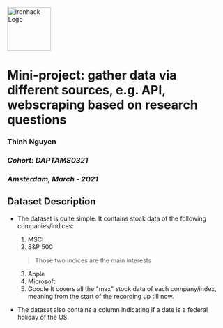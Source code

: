 <img src="https://bit.ly/2VnXWr2" alt="Ironhack Logo" width="100"/>

# Mini-project: gather data via different sources, e.g. API, webscraping based on research questions
### **Thinh Nguyen**
### _Cohort: DAPTAMS0321_
### _Amsterdam, March - 2021_


## Dataset Description

- The dataset is quite simple. It contains stock data of the following companies/indices:
    1. MSCI 
    2. S&P 500
    > Those two indices are the main interests
    3. Apple
    4. Microsoft
    5. Google
    It covers all the "max" stock data of each company/index, meaning from the start of the recording up till now.

- The dataset also contains a column indicating if a date is a federal holiday of the US.
